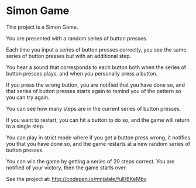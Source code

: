 # Simon Game

This project is a Simon Game.

You are presented with a random series of button presses.

Each time you input a series of button presses correctly, you see the same series of button presses but with an additional step.

You hear a sound that corresponds to each button both when the series of button presses plays, and when you personally press a button.

If you press the wrong button, you are notified that you have done so, and that series of button presses starts again to remind you of the pattern so you can try again.

You can see how many steps are in the current series of button presses.

If you want to restart, you can hit a button to do so, and the game will return to a single step.

You can play in strict mode where if you get a button press wrong, it notifies you that you have done so, and the game restarts at a new random series of button presses.

You can win the game by getting a series of 20 steps correct. You are notified of your victory, then the game starts over.

See the project at: http://codepen.io/mnjalale/full/BKeMbv
